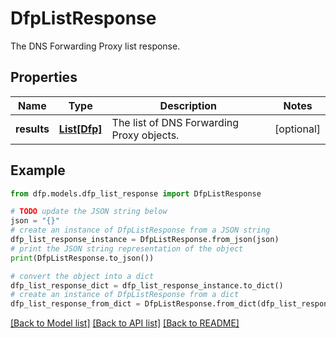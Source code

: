 # DfpListResponse

The DNS Forwarding Proxy list response.

## Properties

Name | Type | Description | Notes
------------ | ------------- | ------------- | -------------
**results** | [**List[Dfp]**](Dfp.md) | The list of DNS Forwarding Proxy objects. | [optional] 

## Example

```python
from dfp.models.dfp_list_response import DfpListResponse

# TODO update the JSON string below
json = "{}"
# create an instance of DfpListResponse from a JSON string
dfp_list_response_instance = DfpListResponse.from_json(json)
# print the JSON string representation of the object
print(DfpListResponse.to_json())

# convert the object into a dict
dfp_list_response_dict = dfp_list_response_instance.to_dict()
# create an instance of DfpListResponse from a dict
dfp_list_response_from_dict = DfpListResponse.from_dict(dfp_list_response_dict)
```
[[Back to Model list]](../README.md#documentation-for-models) [[Back to API list]](../README.md#documentation-for-api-endpoints) [[Back to README]](../README.md)


